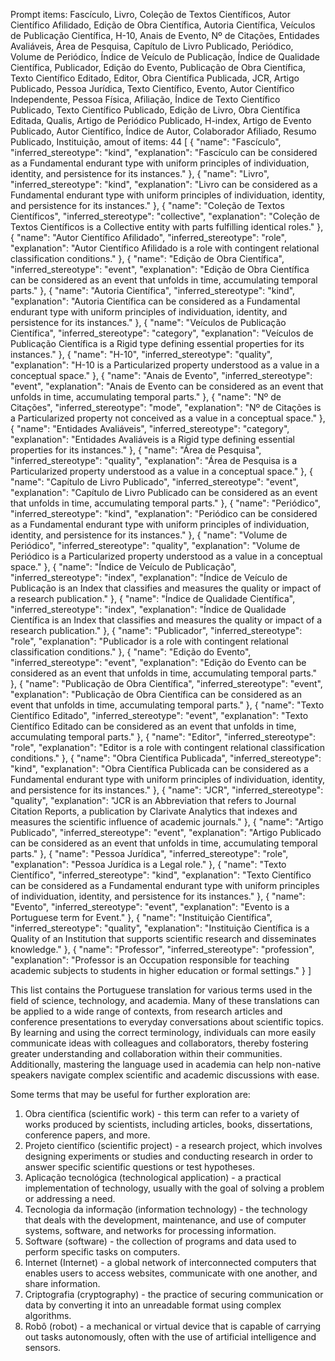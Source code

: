 Prompt items: 
Fascículo, Livro, Coleção de Textos Científicos, Autor Científico Afilidado, Edição de Obra Científica, Autoria Científica, Veículos de Publicação Científica, H-10, Anais de Evento, Nº de Citações, Entidades Avaliáveis, Área de Pesquisa, Capítulo de Livro Publicado, Periódico, Volume de Periódico, Índice de Veículo de Publicação, Índice de Qualidade Científica, Publicador, Edição do Evento, Publicação de Obra Científica, Texto Científico Editado, Editor, Obra Científica Publicada, JCR, Artigo Publicado, Pessoa Jurídica, Texto Científico, Evento, Autor Científico Independente, Pessoa Física, Afiliação, Índice de Texto Científico Publicado, Texto Científico Publicado, Edição de Livro, Obra Científica Editada, Qualis, Artigo de Periódico Publicado, H-index, Artigo de Evento Publicado, Autor Científico, Índice de Autor, Colaborador Afiliado, Resumo Publicado, Instituição, 
amout of items: 44
 [
{
    "name": "Fascículo",
    "inferred_stereotype": "kind",
    "explanation": "Fascículo can be considered as a Fundamental endurant type with uniform principles of individuation, identity, and persistence for its instances."
},
{
    "name": "Livro",
    "inferred_stereotype": "kind",
    "explanation": "Livro can be considered as a Fundamental endurant type with uniform principles of individuation, identity, and persistence for its instances."
},
{
    "name": "Coleção de Textos Científicos",
    "inferred_stereotype": "collective",
    "explanation": "Coleção de Textos Científicos is a Collective entity with parts fulfilling identical roles."
},
{
    "name": "Autor Científico Afilidado",
    "inferred_stereotype": "role",
    "explanation": "Autor Científico Afilidado is a role with contingent relational classification conditions."
},
{
    "name": "Edição de Obra Científica",
    "inferred_stereotype": "event",
    "explanation": "Edição de Obra Científica can be considered as an event that unfolds in time, accumulating temporal parts."
},
{
    "name": "Autoria Científica",
    "inferred_stereotype": "kind",
    "explanation": "Autoria Científica can be considered as a Fundamental endurant type with uniform principles of individuation, identity, and persistence for its instances."
},
{
    "name": "Veículos de Publicação Científica",
    "inferred_stereotype": "category",
    "explanation": "Veículos de Publicação Científica is a Rigid type defining essential properties for its instances."
},
{
    "name": "H-10",
    "inferred_stereotype": "quality",
    "explanation": "H-10 is a Particularized property understood as a value in a conceptual space."
},
{
    "name": "Anais de Evento",
    "inferred_stereotype": "event",
    "explanation": "Anais de Evento can be considered as an event that unfolds in time, accumulating temporal parts."
},
{
    "name": "Nº de Citações",
    "inferred_stereotype": "mode",
    "explanation": "Nº de Citações is a Particularized property not conceived as a value in a conceptual space."
},
{
    "name": "Entidades Avaliáveis",
    "inferred_stereotype": "category",
    "explanation": "Entidades Avaliáveis is a Rigid type defining essential properties for its instances."
},
{
    "name": "Área de Pesquisa",
    "inferred_stereotype": "quality",
    "explanation": "Área de Pesquisa is a Particularized property understood as a value in a conceptual space."
},
{
    "name": "Capítulo de Livro Publicado",
    "inferred_stereotype": "event",
    "explanation": "Capítulo de Livro Publicado can be considered as an event that unfolds in time, accumulating temporal parts."
},
{
    "name": "Periódico",
    "inferred_stereotype": "kind",
    "explanation": "Periódico can be considered as a Fundamental endurant type with uniform principles of individuation, identity, and persistence for its instances."
},
{
    "name": "Volume de Periódico",
    "inferred_stereotype": "quality",
    "explanation": "Volume de Periódico is a Particularized property understood as a value in a conceptual space."
},
{
    "name": "Índice de Veículo de Publicação",
    "inferred_stereotype": "index",
    "explanation": "Índice de Veículo de Publicação is an Index that classifies and measures the quality or impact of a research publication."
},
{
    "name": "Índice de Qualidade Científica",
    "inferred_stereotype": "index",
    "explanation": "Índice de Qualidade Científica is an Index that classifies and measures the quality or impact of a research publication."
},
{
    "name": "Publicador",
    "inferred_stereotype": "role",
    "explanation": "Publicador is a role with contingent relational classification conditions."
},
{
    "name": "Edição do Evento",
    "inferred_stereotype": "event",
    "explanation": "Edição do Evento can be considered as an event that unfolds in time, accumulating temporal parts."
},
{
    "name": "Publicação de Obra Científica",
    "inferred_stereotype": "event",
    "explanation": "Publicação de Obra Científica can be considered as an event that unfolds in time, accumulating temporal parts."
},
{
    "name": "Texto Científico Editado",
    "inferred_stereotype": "event",
    "explanation": "Texto Científico Editado can be considered as an event that unfolds in time, accumulating temporal parts."
},
{
    "name": "Editor",
    "inferred_stereotype": "role",
    "explanation": "Editor is a role with contingent relational classification conditions."
},
{
    "name": "Obra Científica Publicada",
    "inferred_stereotype": "kind",
    "explanation": "Obra Científica Publicada can be considered as a Fundamental endurant type with uniform principles of individuation, identity, and persistence for its instances."
},
{
    "name": "JCR",
    "inferred_stereotype": "quality",
    "explanation": "JCR is an Abbreviation that refers to Journal Citation Reports, a publication by Clarivate Analytics that indexes and measures the scientific influence of academic journals."
},
{
    "name": "Artigo Publicado",
    "inferred_stereotype": "event",
    "explanation": "Artigo Publicado can be considered as an event that unfolds in time, accumulating temporal parts."
},
{
    "name": "Pessoa Jurídica",
    "inferred_stereotype": "role",
    "explanation": "Pessoa Jurídica is a Legal role."
},
{
    "name": "Texto Científico",
    "inferred_stereotype": "kind",
    "explanation": "Texto Científico can be considered as a Fundamental endurant type with uniform principles of individuation, identity, and persistence for its instances."
},
{
    "name": "Evento",
    "inferred_stereotype": "event",
    "explanation": "Evento is a Portuguese term for Event."
},
{
    "name": "Instituição Científica",
    "inferred_stereotype": "quality",
    "explanation": "Instituição Científica is a Quality of an Institution that supports scientific research and disseminates knowledge."
},
{
    "name": "Professor",
    "inferred_stereotype": "profession",
    "explanation": "Professor is an Occupation responsible for teaching academic subjects to students in higher education or formal settings."
}
]

This list contains the Portuguese translation for various terms used in the field of science, technology, and academia. Many of these translations can be applied to a wide range of contexts, from research articles and conference presentations to everyday conversations about scientific topics. By learning and using the correct terminology, individuals can more easily communicate ideas with colleagues and collaborators, thereby fostering greater understanding and collaboration within their communities. Additionally, mastering the language used in academia can help non-native speakers navigate complex scientific and academic discussions with ease.

Some terms that may be useful for further exploration are:
1. Obra científica (scientific work) - this term can refer to a variety of works produced by scientists, including articles, books, dissertations, conference papers, and more.
2. Projeto científico (scientific project) - a research project, which involves designing experiments or studies and conducting research in order to answer specific scientific questions or test hypotheses.
3. Aplicação tecnológica (technological application) - a practical implementation of technology, usually with the goal of solving a problem or addressing a need.
4. Tecnologia da informação (information technology) - the technology that deals with the development, maintenance, and use of computer systems, software, and networks for processing information.
5. Software (software) - the collection of programs and data used to perform specific tasks on computers.
6. Internet (Internet) - a global network of interconnected computers that enables users to access websites, communicate with one another, and share information.
7. Criptografia (cryptography) - the practice of securing communication or data by converting it into an unreadable format using complex algorithms.
8. Robô (robot) - a mechanical or virtual device that is capable of carrying out tasks autonomously, often with the use of artificial intelligence and sensors.
